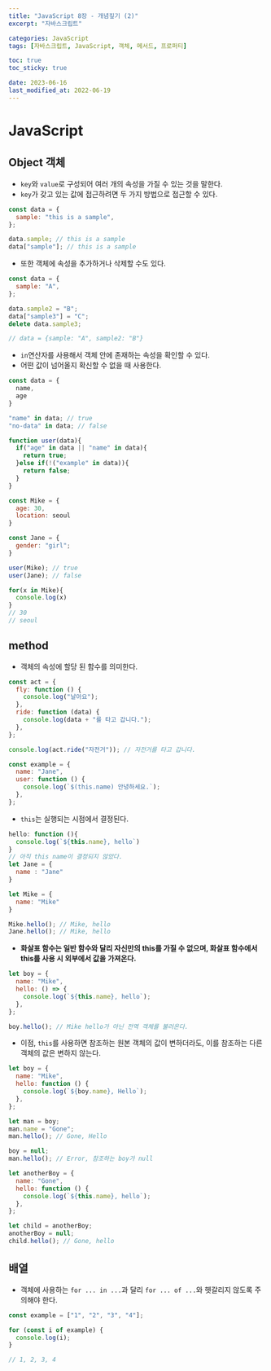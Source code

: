```yaml
---
title: "JavaScript 8장 - 개념짚기 (2)"
excerpt: "자바스크립트"

categories: JavaScript
tags: [자바스크립트, JavaScript, 객체, 메서드, 프로퍼티]

toc: true
toc_sticky: true

date: 2023-06-16
last_modified_at: 2022-06-19
---
```


# JavaScript

## Object 객체

- `key`와 `value`로 구성되어 여러 개의 속성을 가질 수 있는 것을 말한다.
- `key`가 갖고 있는 값에 접근하려면 두 가지 방법으로 접근할 수 있다.

```js
const data = {
  sample: "this is a sample",
};

data.sample; // this is a sample
data["sample"]; // this is a sample
```

- 또한 객체에 속성을 추가하거나 삭제할 수도 있다.

```js
const data = {
  sample: "A",
};

data.sample2 = "B";
data["sample3"] = "C";
delete data.sample3;

// data = {sample: "A", sample2: "B"}
```

- `in`연산자를 사용해서 객체 안에 존재하는 속성을 확인할 수 있다.
- 어떤 값이 넘어올지 확신할 수 없을 때 사용한다.

```js
const data = {
  name,
  age
}

"name" in data; // true
"no-data" in data; // false

function user(data){
  if("age" in data || "name" in data){
    return true;
  }else if(!("example" in data)){
    return false;
  }
}

const Mike = {
  age: 30,
  location: seoul
}

const Jane = {
  gender: "girl";
}

user(Mike); // true
user(Jane); // false

for(x in Mike){
  console.log(x)
}
// 30
// seoul
```

## method

- 객체의 속성에 할당 된 함수를 의미한다.

```js
const act = {
  fly: function () {
    console.log("날아요");
  },
  ride: function (data) {
    console.log(data + "를 타고 갑니다.");
  },
};

console.log(act.ride("자전거")); // 자전거를 타고 갑니다.

const example = {
  name: "Jane",
  user: function () {
    console.log(`$(this.name) 안녕하세요.`);
  },
};
```

- `this`는 실행되는 시점에서 결정된다.

```js
hello: function (){
  console.log(`${this.name}, hello`)
}
// 아직 this name이 결정되지 않았다.
let Jane = {
  name : "Jane"
}

let Mike = {
  name: "Mike"
}

Mike.hello(); // Mike, hello
Jane.hello(); // Mike, hello
```

- **화살표 함수는 일반 함수와 달리 자신만의 this를 가질 수 없으며, 화살표 함수에서 this를 사용 시 외부에서 값을 가져온다.**

```js
let boy = {
  name: "Mike",
  hello: () => {
    console.log(`${this.name}, hello`);
  },
};

boy.hello(); // Mike hello가 아닌 전역 객체를 불러온다.
```

- 이점, `this`를 사용하면 참조하는 원본 객체의 값이 변하더라도, 이를 참조하는 다른 객체의 값은 변하지 않는다.

```js
let boy = {
  name: "Mike",
  hello: function () {
    console.log(`${boy.name}, Hello`);
  },
};

let man = boy;
man.name = "Gone";
man.hello(); // Gone, Hello

boy = null;
man.hello(); // Error, 참조하는 boy가 null

let anotherBoy = {
  name: "Gone",
  hello: function () {
    console.log(`${this.name}, hello`);
  },
};

let child = anotherBoy;
anotherBoy = null;
child.hello(); // Gone, hello
```

## 배열

- 객체에 사용하는 `for ... in ...`과 달리 `for ... of ...`와 헷갈리지 않도록 주의해야 한다.

```js
const example = ["1", "2", "3", "4"];

for (const i of example) {
  console.log(i);
}

// 1, 2, 3, 4
```
